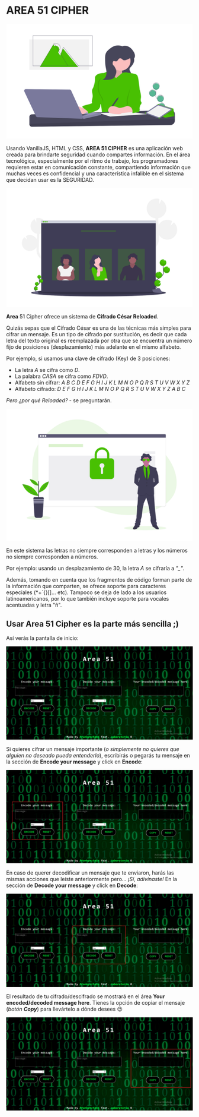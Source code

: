﻿# AREA 51 CIPHER

![Gráfico 01](https://github.com/frankynztein/LIM009-Cipher/blob/master/images/readme-images/Readme-img-01.png)


Usando VanillaJS, HTML y CSS, **AREA 51 CIPHER** es una aplicación web creada para brindarte seguridad cuando compartes información.
En el área tecnológica, especialmente por el ritmo de trabajo, los programadores requieren estar en comunicación constante, compartiendo información que muchas veces es confidencial y una característica infalible en el sistema que decidan usar es la SEGURIDAD.

![Gráfico 02](https://github.com/frankynztein/LIM009-Cipher/blob/master/images/readme-images/Readme-img-02.png)


**Area** 51 Cipher ofrece un sistema de **Cifrado César Reloaded**.

Quizás sepas que el Cifrado César es una de las técnicas más simples para cifrar un mensaje. Es un tipo de cifrado por sustitución, es decir que cada letra del texto original es reemplazada por otra que se encuentra un número fijo de posiciones (desplazamiento) más adelante en el mismo alfabeto.

Por ejemplo, si usamos una clave de cifrado (Key) de 3 posiciones:
- La letra *A* se cifra como *D*.
- La palabra *CASA* se cifra como *FDVD*.
- Alfabeto sin cifrar: *A B C D E F G H I J K L M N O P Q R S T U V W X Y Z*
- Alfabeto cifrado: *D E F G H I J K L M N O P Q R S T U V W X Y Z A B C*

*Pero ¿por qué Reloaded?* - se preguntarán.

![Gráfico 03](https://github.com/frankynztein/LIM009-Cipher/blob/master/images/readme-images/Readme-img-03.png)


En este sistema las letras no siempre corresponden a letras y los números no siempre corresponden a números.

Por ejemplo: usando un desplazamiento de 30, la letra *A* se cifraría a *"_"*.

Además, tomando en cuenta que los fragmentos de código forman parte de la información que comparten, se ofrece soporte para caracteres especiales (*+´{}[]... etc). Tampoco se deja de lado a los usuarios latinoamericanos, por lo que también incluye soporte para vocales acentuadas y letra "ñ".


## Usar Area 51 Cipher es la parte más sencilla ;)


Así verás la pantalla de inicio:

![Gráfico 04](https://github.com/frankynztein/LIM009-Cipher/blob/master/images/readme-images/Readme-img-05.png)


Si quieres cifrar un mensaje importante (*o simplemente no quieres que alguien no deseado pueda entenderlo*), escribirás o pegarás tu mensaje en la sección de **Encode your message** y click en **Encode**:

![Gráfico 05](https://github.com/frankynztein/LIM009-Cipher/blob/master/images/readme-images/Readme-img-06.png)


En caso de querer decodificar un mensaje que te enviaron, harás las mismas acciones que leíste anteriormente pero... *¡Sí, adivinaste!* En la sección de **Decode your message** y click en **Decode**:

![Gráfico 06](https://github.com/frankynztein/LIM009-Cipher/blob/master/images/readme-images/Readme-img-07.png)


El resultado de tu cifrado/descifrado se mostrará en el área **Your encoded/decoded message here**. Tienes la opción de copiar el mensaje (_botón **Copy**_) para llevártelo a dónde desees :wink:

![Gráfico 07](https://github.com/frankynztein/LIM009-Cipher/blob/master/images/readme-images/Readme-img-08.png)